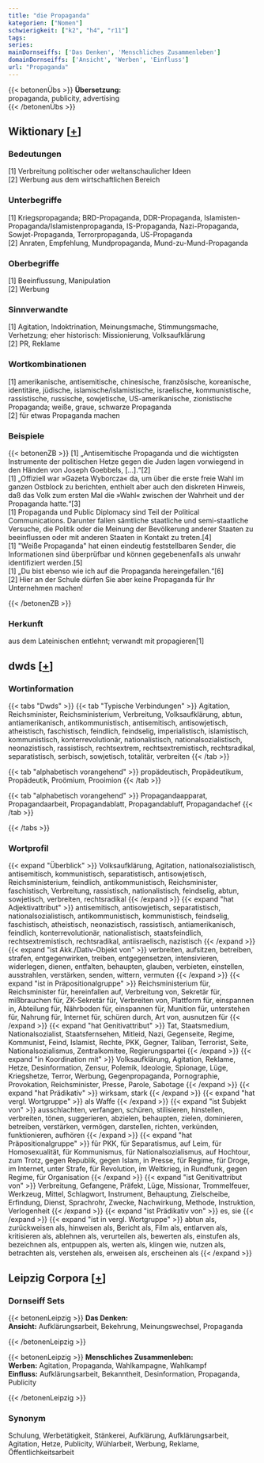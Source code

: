 ```yaml
---
title: "die Propaganda"
kategorien: ["Nomen"]
schwierigkeit: ["k2", "h4", "r11"]
tags:
series:
mainDornseiffs: ['Das Denken', 'Menschliches Zusammenleben']
domainDornseiffs: ['Ansicht', 'Werben', 'Einfluss']
url: "Propaganda"
---
```


{{< betonenÜbs >}}
**Übersetzung:**  
propaganda, publicity, advertising  
{{< /betonenÜbs >}}

## Wiktionary [[+](https://de.wiktionary.org/wiki/Propaganda)]

### Bedeutungen
[1] Verbreitung politischer oder weltanschaulicher Ideen  
[2] Werbung aus dem wirtschaftlichen Bereich  

### Unterbegriffe
[1] Kriegspropaganda; BRD-Propaganda, DDR-Propaganda, Islamisten-Propaganda/Islamistenpropaganda, IS-Propaganda, Nazi-Propaganda, Sowjet-Propaganda, Terrorpropaganda, US-Propaganda  
[2] Anraten, Empfehlung, Mundpropaganda, Mund-zu-Mund-Propaganda  

### Oberbegriffe
[1] Beeinflussung, Manipulation  
[2] Werbung  

### Sinnverwandte
[1] Agitation, Indoktrination, Meinungsmache, Stimmungsmache, Verhetzung; eher historisch: Missionierung, Volksaufklärung  
[2] PR, Reklame  

### Wortkombinationen
[1] amerikanische, antisemitische, chinesische, französische, koreanische, identitäre, jüdische, islamische/islamistische, israelische, kommunistische, rassistische, russische, sowjetische, US-amerikanische, zionistische Propaganda; weiße, graue, schwarze Propaganda  
[2] für etwas Propaganda machen  

### Beispiele
{{< betonenZB >}}
[1] „Antisemitische Propaganda und die wichtigsten Instrumente der politischen Hetze gegen die Juden lagen vorwiegend in den Händen von Joseph Goebbels, […].“[2]  
[1] „Offiziell war »Gazeta Wyborcza« da, um über die erste freie Wahl im ganzen Ostblock zu berichten, enthielt aber auch den diskreten Hinweis, daß das Volk zum ersten Mal die »Wahl« zwischen der Wahrheit und der Propaganda hatte.“[3]  
[1] Propaganda und Public Diplomacy sind Teil der Political Communications. Darunter fallen sämtliche staatliche und semi-staatliche Versuche, die Politik oder die Meinung der Bevölkerung anderer Staaten zu beeinflussen oder mit anderen Staaten in Kontakt zu treten.[4]  
[1] "Weiße Propaganda" hat einen eindeutig feststellbaren Sender, die Informationen sind überprüfbar und können gegebenenfalls als unwahr identifiziert werden.[5]  
[1] „Du bist ebenso wie ich auf die Propaganda hereingefallen.“[6]  
[2] Hier an der Schule dürfen Sie aber keine Propaganda für Ihr Unternehmen machen!  

{{< /betonenZB >}}
### Herkunft
aus dem Lateinischen entlehnt; verwandt mit propagieren[1]  



## dwds [[+](https://www.dwds.de/wb/Propaganda)]

### Wortinformation
{{< tabs "Dwds" >}}
{{< tab "Typische Verbindungen" >}}
Agitation, Reichsminister, Reichsministerium, Verbreitung, Volksaufklärung, abtun, antiamerikanisch, antikommunistisch, antisemitisch, antisowjetisch, atheistisch, faschistisch, feindlich, feindselig, imperialistisch, islamistisch, kommunistisch, konterrevolutionär, nationalistisch, nationalsozialistisch, neonazistisch, rassistisch, rechtsextrem, rechtsextremistisch, rechtsradikal, separatistisch, serbisch, sowjetisch, totalitär, verbreiten
{{< /tab >}}

{{< tab "alphabetisch vorangehend" >}}
propädeutisch, Propädeutikum, Propädeutik, Proömium, Prooimion
{{< /tab >}}

{{< tab "alphabetisch vorangehend" >}}
Propagandaapparat, Propagandaarbeit, Propagandablatt, Propagandabluff, Propagandachef
{{< /tab >}}

{{< /tabs >}}

### Wortprofil
{{< expand "Überblick" >}} Volksaufklärung, Agitation, nationalsozialistisch, antisemitisch, kommunistisch, separatistisch, antisowjetisch, Reichsministerium, feindlich, antikommunistisch, Reichsminister, faschistisch, Verbreitung, rassistisch, nationalistisch, feindselig, abtun, sowjetisch, verbreiten, rechtsradikal {{< /expand >}}
{{< expand "hat Adjektivattribut" >}} antisemitisch, antisowjetisch, separatistisch, nationalsozialistisch, antikommunistisch, kommunistisch, feindselig, faschistisch, atheistisch, neonazistisch, rassistisch, antiamerikanisch, feindlich, konterrevolutionär, nationalistisch, staatsfeindlich, rechtsextremistisch, rechtsradikal, antiisraelisch, nazistisch {{< /expand >}}
{{< expand "ist Akk./Dativ-Objekt von" >}} verbreiten, aufsitzen, betreiben, strafen, entgegenwirken, treiben, entgegensetzen, intensivieren, widerlegen, dienen, entfalten, behaupten, glauben, verbieten, einstellen, ausstrahlen, verstärken, senden, wittern, vermuten {{< /expand >}}
{{< expand "ist in Präpositionalgruppe" >}} Reichsministerium für, Reichsminister für, hereinfallen auf, Verbreitung von, Sekretär für, mißbrauchen für, ZK-Sekretär für, Verbreiten von, Plattform für, einspannen in, Abteilung für, Nährboden für, einspannen für, Munition für, unterstehen für, Nahrung für, Internet für, schüren durch, Art von, ausnutzen für {{< /expand >}}
{{< expand "hat Genitivattribut" >}} Tat, Staatsmedium, Nationalsozialist, Staatsfernsehen, Mitleid, Nazi, Gegenseite, Regime, Kommunist, Feind, Islamist, Rechte, PKK, Gegner, Taliban, Terrorist, Seite, Nationalsozialismus, Zentralkomitee, Regierungspartei {{< /expand >}}
{{< expand "in Koordination mit" >}} Volksaufklärung, Agitation, Reklame, Hetze, Desinformation, Zensur, Polemik, Ideologie, Spionage, Lüge, Kriegshetze, Terror, Werbung, Gegenpropaganda, Pornographie, Provokation, Reichsminister, Presse, Parole, Sabotage {{< /expand >}}
{{< expand "hat Prädikativ" >}} wirksam, stark {{< /expand >}}
{{< expand "hat vergl. Wortgruppe" >}} als Waffe {{< /expand >}}
{{< expand "ist Subjekt von" >}} ausschlachten, verfangen, schüren, stilisieren, hinstellen, verbreiten, tönen, suggerieren, abzielen, behaupten, zielen, dominieren, betreiben, verstärken, vermögen, darstellen, richten, verkünden, funktionieren, aufhören {{< /expand >}}
{{< expand "hat Präpositionalgruppe" >}} für PKK, für Separatismus, auf Leim, für Homosexualität, für Kommunismus, für Nationalsozialismus, auf Hochtour, zum Trotz, gegen Republik, gegen Islam, in Presse, für Regime, für Droge, im Internet, unter Strafe, für Revolution, im Weltkrieg, in Rundfunk, gegen Regime, für Organisation {{< /expand >}}
{{< expand "ist Genitivattribut von" >}} Verbreitung, Gefangene, Präfekt, Lüge, Missionar, Trommelfeuer, Werkzeug, Mittel, Schlagwort, Instrument, Behauptung, Zielscheibe, Erfindung, Dienst, Sprachrohr, Zwecke, Nachwirkung, Methode, Instruktion, Verlogenheit {{< /expand >}}
{{< expand "ist Prädikativ von" >}} es, sie {{< /expand >}}
{{< expand "ist in vergl. Wortgruppe" >}} abtun als, zurückweisen als, hinweisen als, Bericht als, Film als, entlarven als, kritisieren als, ablehnen als, verurteilen als, bewerten als, einstufen als, bezeichnen als, entpuppen als, werten als, klingen wie, nutzen als, betrachten als, verstehen als, erweisen als, erscheinen als {{< /expand >}}

## Leipzig Corpora [[+](https://corpora.uni-leipzig.de/en/res?word=Propaganda&corpusId=deu_newscrawl-public_2018)]

### Dornseiff Sets
{{< betonenLeipzig >}}
**Das Denken:**  
**Ansicht:** Aufklärungsarbeit, Bekehrung, Meinungswechsel, Propaganda  

{{< /betonenLeipzig >}}


{{< betonenLeipzig >}}
**Menschliches Zusammenleben:**  
**Werben:** Agitation, Propaganda, Wahlkampagne, Wahlkampf  
**Einfluss:** Aufklärungsarbeit, Bekanntheit, Desinformation, Propaganda, Publicity  

{{< /betonenLeipzig >}}

### Synonym
Schulung, Werbetätigkeit, Stänkerei, Aufklärung, Aufklärungsarbeit, Agitation, Hetze, Publicity, Wühlarbeit, Werbung, Reklame, Öffentlichkeitsarbeit

